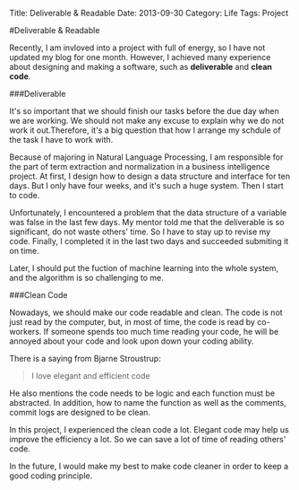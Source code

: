 Title: Deliverable & Readable
Date: 2013-09-30
Category: Life
Tags: Project

#Deliverable & Readable

Recently, I am invloved into a project with full of energy, so I have not updated my blog for one month. However, I achieved many experience about designing and making a software, such as **deliverable** and **clean code**.

###Deliverable

It's so important that we should finish our tasks before the due day when we are working. We should not make any excuse to explain why we do not work it out.Therefore, it's a big question that how I arrange my schdule of the task I have to work with.

Because of majoring in Natural Language Processing, I am responsible for the part of term extraction and normalization in a business intelligence project. At first, I design how to design a data structure and interface for ten days. But I only have four weeks, and it's such a huge system. Then I start to code. 

Unfortunately, I encountered a problem that the data structure of a variable was false in the last few days. My mentor told me that the deliverable is so significant, do not waste others' time. So I have to stay up to revise my code. Finally, I completed it in the last two days and succeeded submiting it on time.

Later, I should put the fuction of machine learning into the whole system, and the algorithm is so challenging to me.

###Clean Code

Nowadays, we should make our code readable and clean. The code is not just read by the computer, but, in most of time, the code is read by co-workers. If someone spends too much time reading your code, he will be annoyed about your code and look upon down your coding ability.

There is a saying from Bjarne Stroustrup:
> I love elegant and efficient code

He also mentions the code needs to be logic and each function must be abstracted. In addition, how to name the function as well as the comments, commit logs are designed to be clean. 

In this project, I experienced the clean code a lot. Elegant code may help us improve the efficiency a lot. So we can save a lot of time of reading others' code.

In the future, I would make my best to make code cleaner in order to keep a good coding principle.

